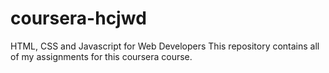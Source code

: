 # coursera-hcjwd
HTML, CSS and Javascript for Web Developers
This repository contains all of my assignments for this coursera course.

